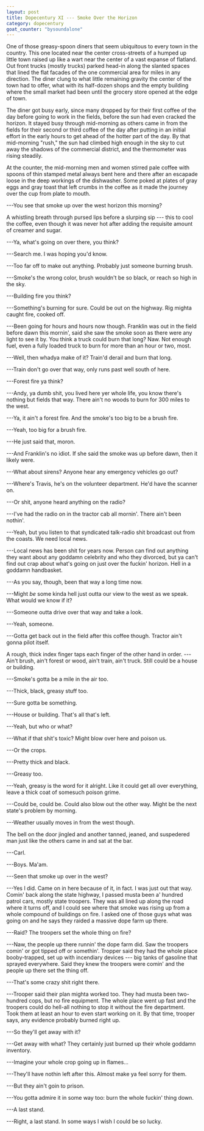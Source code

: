 ```yaml
---
layout: post
title: Dopecentury XI --- Smoke Over the Horizon
category: dopecentury
goat_counter: "bysoundalone" 
---
```


One of those greasy-spoon diners that seem ubiquitous to every town in the country. This one located near the center cross-streets of a humped up little town raised up like a wart near the center of a vast expanse of flatland. Out front trucks (mostly trucks) parked head-in along the slanted spaces that lined the flat facades of the  one commercial area for miles in any direction. The diner clung to what little remaining gravity the center of the town had to offer, what with its half-dozen shops and the empty building where the small market had been until the grocery store opened at the edge of town.

The diner got busy early, since many dropped by for their first coffee of the day before going to work in the fields, before the sun had even cracked the horizon. It stayed busy through mid-morning as others came in from the fields for their second or third coffee of the day after putting in an initial effort in the early hours to get ahead of the hotter part of the day. By that mid-morning "rush," the sun had climbed high enough in the sky to cut away the shadows of the commercial district, and the thermometer was rising steadily.

At the counter, the mid-morning men and women stirred pale coffee with spoons of thin stamped metal always bent here and there after an escapade loose in the deep workings of the dishwasher. Some poked at plates of gray eggs and gray toast that left crumbs in the coffee as it made the journey over the cup from plate to mouth.

---You see that smoke up over the west horizon this morning?

A whistling breath through pursed lips before a slurping sip --- this to cool the coffee, even though it was never hot after adding the requisite amount of creamer and sugar.

---Ya, what's going on over there, you think?

---Search me. I was hoping you'd know.

---Too far off to make out anything. Probably just someone burning brush.

---Smoke's the wrong color, brush wouldn't be so black, or reach so high in the sky.

---Building fire you think?

---Something's burning for sure. Could be out on the highway. Rig mighta caught fire, cooked off.

---Been going for hours and hours now though. Franklin was out in the field before dawn this mornin', said she saw the smoke soon as there were any light to see it by. You think a truck could burn that long? Naw. Not enough fuel, even a fully loaded truck to burn for more than an hour or two, most.

---Well, then whadya make of it? Train'd derail and burn that long.

---Train don't go over that way, only runs past well south of here.

---Forest fire ya think?

---Andy, ya dumb shit, you lived here yer whole life, you know there's nothing but fields that way. There ain't no woods to burn for 300 miles to the west.

---Ya, it ain't a forest fire. And the smoke's too big to be a brush fire.

---Yeah, too big for a brush fire.

---He just said that, moron.

---And Franklin's no idiot. If she said the smoke was up before dawn, then it likely were.

---What about sirens? Anyone hear any emergency vehicles go out?

---Where's Travis, he's on the volunteer department. He'd have the scanner on.

---Or shit, anyone heard anything on the radio?

---I've had the radio on in the tractor cab all mornin'. There ain't been nothin'.

---Yeah, but you listen to that syndicated talk-radio shit broadcast out from the coasts. We need local news.

---Local news has been shit for years now. Person can find out anything they want about any goddamn celebrity and who they divorced, but ya can't find out crap about what's going on just over the fuckin' horizon. Hell in a goddamn handbasket.

---As you say, though, been that way a long time now.

---Might _be_ some kinda hell just outta our view to the west as we speak. What would we know if it?

---Someone outta drive over that way and take a look.

---Yeah, someone.

---Gotta get back out in the field after this coffee though. Tractor ain't gonna pilot itself.

A rough, thick index finger taps each finger of the other hand in order. ---Ain't brush, ain't forest or wood, ain't train, ain't truck. Still could be a house or building.

---Smoke's gotta be a mile in the air too.

---Thick, black, greasy stuff too.

---Sure gotta be something. 

---House or building. That's all that's left.

---Yeah, but who or what?

---What if that shit's toxic? Might blow over here and poison us.

---Or the crops.

---Pretty thick and black.

---Greasy too.

---Yeah, greasy is the word for it alright. Like it could get all over everything, leave a thick coat of somesuch poison grime.

---Could be, could be. Could also blow out the other way. Might be the next state's problem by morning.

---Weather usually moves in from the west though.

The bell on the door jingled and another tanned, jeaned, and suspedered man just like the others came in and sat at the bar.

---Carl.

---Boys. Ma'am.

---Seen that smoke up over in the west?

---Yes I did. Came on in here because of it, in fact. I was just out that way. Comin' back along the state highway, I passed musta been a' hundred patrol cars, mostly state troopers. They was all lined up along the road where it turns off, and I could see where that smoke was rising up from a whole compound of buildings on fire. I asked one of those guys what was going on and he says they raided a massive dope farm up there.

---Raid? The troopers set the whole thing on fire?

---Naw, the people up there runnin' the dope farm did. Saw the troopers comin' or got tipped off or somethin'. Tropper said they had the whole place booby-trapped, set up with incendiary devices --- big tanks of gasoline that sprayed everywhere. Said they knew the troopers were comin' and the people up there set the thing off.

---That's some crazy shit right there.

---Trooper said their plan mighta worked too. They had musta been two-hundred cops, but no fire equipment. The whole place went up fast and the troopers could do hell-all nothing to stop it without the fire department. Took them at least an hour to even start working on it. By that time, trooper says, any evidence probably burned right up.

---So they'll get away with it?

---Get away with what? They certainly just burned up their whole goddamn inventory.

---Imagine your whole crop going up in flames...

---They'll have nothin left after this. Almost make ya feel sorry for them.

---But they ain't goin to prison.

---You gotta admire it in some way too: burn the whole fuckin' thing down.

---A last stand.

---Right, a last stand. In some ways I wish I could be so lucky.



